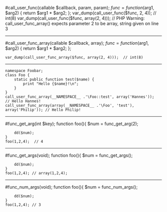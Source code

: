#call_user_func(callable $callback, param, param);
	$func = function($arg1, $arg2) {
        return $arg1 * $arg2;
	};
	var_dump(call_user_func($func, 2, 4));	       // int(8)
	var_dump(call_user_func($func, array(2, 4)));  // PHP Warning:  call_user_func_array() expects parameter 2 to be array, string given on line 3
	
***	
#call_user_func_array(callable $callback, array);
	$func = function($arg1, $arg2) {
	    return $arg1 * $arg2;
	};

	var_dump(call_user_func_array($func, array(2, 4)));  // int(8)
***
	namespace Foobar;
	class Foo {
	    static public function test($name) {
		    print "Hello {$name}!\n";
	    }
	}
	call_user_func_array(__NAMESPACE__ .'\Foo::test', array('Hannes'));   // Hello Hannes!
	call_user_func_array(array(__NAMESPACE__ .'\Foo', 'test'), array('Philip')); // Hello Philip!
***
#func_get_arg(int $key);
	function foo(){
	    $num = func_get_arg(2);

	    dd($num);  
	}
	foo(1,2,4);  // 4

***
#func_get_args(void);
	function foo(){
	    $num = func_get_args();

	    dd($num); 
	}
	foo(1,2,4); // array(1,2,4);
***
#func_num_args(void);
	function foo(){
	    $num = func_num_args();

	    dd($num); 
	}
	foo(1,2,4); // 3



